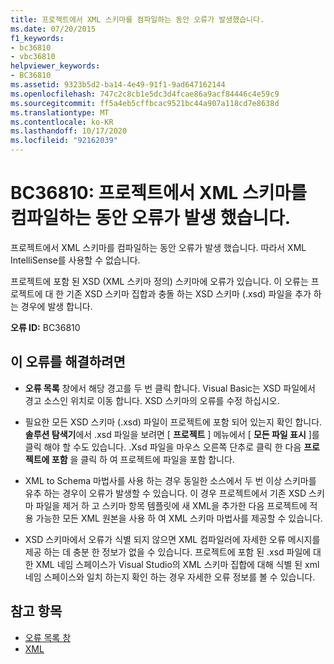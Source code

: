 ```yaml
---
title: 프로젝트에서 XML 스키마를 컴파일하는 동안 오류가 발생했습니다.
ms.date: 07/20/2015
f1_keywords:
- bc36810
- vbc36810
helpviewer_keywords:
- BC36810
ms.assetid: 9323b5d2-ba14-4e49-91f1-9ad647162144
ms.openlocfilehash: 747c2c8cb1e5dc3d4fcae86a9acf84446c4e59c9
ms.sourcegitcommit: ff5a4eb5cffbcac9521bc44a907a118cd7e8638d
ms.translationtype: MT
ms.contentlocale: ko-KR
ms.lasthandoff: 10/17/2020
ms.locfileid: "92162039"
---
```

# <a name="bc36810-errors-occurred-while-compiling-the-xml-schemas-in-the-project"></a>BC36810: 프로젝트에서 XML 스키마를 컴파일하는 동안 오류가 발생 했습니다.

프로젝트에서 XML 스키마를 컴파일하는 동안 오류가 발생 했습니다. 따라서 XML IntelliSense를 사용할 수 없습니다.

 프로젝트에 포함 된 XSD (XML 스키마 정의) 스키마에 오류가 있습니다. 이 오류는 프로젝트에 대 한 기존 XSD 스키마 집합과 충돌 하는 XSD 스키마 (.xsd) 파일을 추가 하는 경우에 발생 합니다.

 **오류 ID:** BC36810

## <a name="to-correct-this-error"></a>이 오류를 해결하려면

- **오류 목록** 창에서 해당 경고를 두 번 클릭 합니다. Visual Basic는 XSD 파일에서 경고 소스인 위치로 이동 합니다. XSD 스키마의 오류를 수정 하십시오.

- 필요한 모든 XSD 스키마 (.xsd) 파일이 프로젝트에 포함 되어 있는지 확인 합니다. **솔루션 탐색기**에서 .xsd 파일을 보려면 [ **프로젝트** ] 메뉴에서 [ **모든 파일 표시** ]를 클릭 해야 할 수도 있습니다. .Xsd 파일을 마우스 오른쪽 단추로 클릭 한 다음 **프로젝트에 포함** 을 클릭 하 여 프로젝트에 파일을 포함 합니다.

- XML to Schema 마법사를 사용 하는 경우 동일한 소스에서 두 번 이상 스키마를 유추 하는 경우이 오류가 발생할 수 있습니다. 이 경우 프로젝트에서 기존 XSD 스키마 파일을 제거 하 고 스키마 항목 템플릿에 새 XML을 추가한 다음 프로젝트에 적용 가능한 모든 XML 원본을 사용 하 여 XML 스키마 마법사를 제공할 수 있습니다.

- XSD 스키마에서 오류가 식별 되지 않으면 XML 컴파일러에 자세한 오류 메시지를 제공 하는 데 충분 한 정보가 없을 수 있습니다. 프로젝트에 포함 된 .xsd 파일에 대 한 XML 네임 스페이스가 Visual Studio의 XML 스키마 집합에 대해 식별 된 xml 네임 스페이스와 일치 하는지 확인 하는 경우 자세한 오류 정보를 볼 수 있습니다.

## <a name="see-also"></a>참고 항목

- [오류 목록 창](/visualstudio/ide/reference/error-list-window)
- [XML](../../programming-guide/language-features/xml/index.md)
